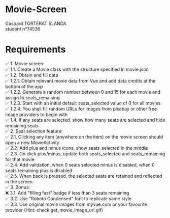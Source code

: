 # Movie-Screen <br />
Gaspard TORTERAT SLANDA <br />
student n°74536 <br />
# Requirements <br />
✅    1. Movie screen:  <br />
✅    1.1. Create a Movie class with the structure specified in movie.json <br />
✅    1.2. Obtain and fill data <br />
✅    1.2.1. Obtain relevant movie data from Vue and add data credits at the bottom of the app <br />
✅    1.2.2. Generate a random number between 0 and 15 for each movie and assign to seats_remaining <br />
✅    1.2.3. Start with an initial default seats_selected value of 0 for all movies <br />
✅    1.2.4. You shall fill random URLs for images from pixabay or other free image providers to begin with <br />
✅    1.4. If any seats are selected, show how many seats are selected and hide remaining seats <br />
✅    2. Seat selection feature: <br />
✅    2.1. Clicking any item (anywhere on the item) on the movie screen should open a new MovieActivity <br />
✅    2.2. Add plus and minus icons, show seats_selected in the middle <br />
✅    2.3. On click plus/minus, update both seats_selected and seats_remaining for that movie <br />
✅    2.4. Add validation, when 0 seats selected minus is disabled, when 0 seats remaining plus is disabled <br />
✅    2.5. When back is pressed, the selected seats are retained and reflected in the screen. <br />
✅    3. Bonus: <br />
❌    3.1. Add "filling fast" badge if less than 3 seats remaining <br />
✅   3.2. Use "Roboto Condensed" font to replicate same style  <br />
✅   3.3. Use original movie images from myvue.com or your favourite provider (Hint: check get_movie_image_url.gif) <br />
